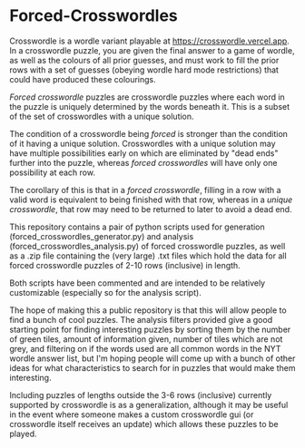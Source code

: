 # Forced-Crosswordles
Crosswordle is a wordle variant playable at https://crosswordle.vercel.app. In a crosswordle puzzle, you are given the final answer to a game of wordle, as well as the colours of all prior guesses, and must work to fill the prior rows with a set of guesses (obeying wordle hard mode restrictions) that could have produced these colourings.

*Forced crosswordle* puzzles are crosswordle puzzles where each word in the puzzle is uniquely determined by the words beneath it. This is a subset of the set of crosswordles with a unique solution.

The condition of a crosswordle being *forced* is stronger than the condition of it having a unique solution. Crosswordles with a unique solution may have multiple possibilities early on which are eliminated by "dead ends" further into the puzzle, whereas *forced crosswordles* will have only one possibility at each row. 

The corollary of this is that in a *forced crosswordle*, filling in a row with a valid word is equivalent to being finished with that row, whereas in a *unique crosswordle*, that row may need to be returned to later to avoid a dead end.

This repository contains a pair of python scripts used for generation (forced_crosswordles_generator.py) and analysis (forced_crosswordles_analysis.py) of forced crosswordle puzzles, as well as a .zip file containing the (very large) .txt files which hold the data for all forced crosswordle puzzles of 2-10 rows (inclusive) in length.

Both scripts have been commented and are intended to be relatively customizable (especially so for the analysis script). 

The hope of making this a public repository is that this will allow people to find a bunch of cool puzzles. The analysis filters provided give a good starting point for finding interesting puzzles by sorting them by the number of green tiles, amount of information given, number of tiles which are not grey, and filtering on if the words used are all common words in the NYT wordle answer list, but I'm hoping people will come up with a bunch of other ideas for what characteristics to search for in puzzles that would make them interesting.

Including puzzles of lengths outside the 3-6 rows (inclusive) currently supported by crosswordle is as a generalization, although it may be useful in the event where someone makes a custom crosswordle gui (or crosswordle itself receives an update) which allows these puzzles to be played.
